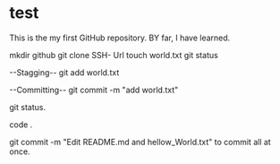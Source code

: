 # test
This is the my first GitHub repository.
BY far, I have learned.

mkdir github
git clone SSH- Url
touch world.txt
git status

--Stagging--
git add world.txt

--Committing--
git commit -m "add world.txt"

git status.

code .

git commit -m "Edit README.md and hellow_World.txt" to commit all at once.

